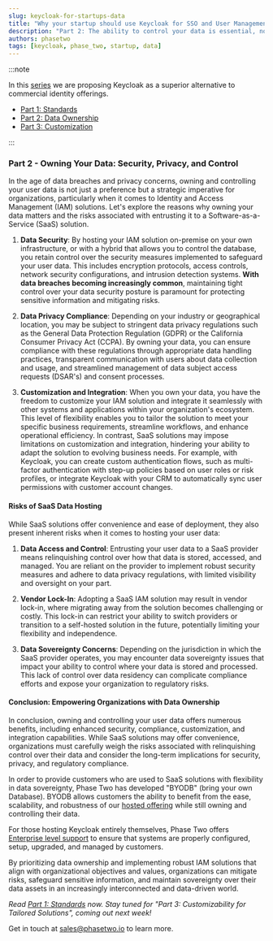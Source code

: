 ```yaml
---
slug: keycloak-for-startups-data
title: "Why your startup should use Keycloak for SSO and User Management - Part 2: Data"
description: "Part 2: The ability to control your data is essential, now and in the future."
authors: phasetwo
tags: [keycloak, phase_two, startup, data]
---
```


:::note

In this [series](./2024-10-18-keycloak-for-startups-overview.md) we are proposing Keycloak as a superior alternative to commercial identity offerings.

- [Part 1: Standards](./2024-10-21-keycloak-for-startups-standards.md)
- [Part 2: Data Ownership](./2024-10-21-keycloak-for-startups-data.md)
- [Part 3: Customization](./2024-11-04-keycloak-for-startups-customization.md)

:::

### Part 2 - Owning Your Data: Security, Privacy, and Control

In the age of data breaches and privacy concerns, owning and controlling your user data is not just a preference but a strategic imperative for organizations, particularly when it comes to Identity and Access Management (IAM) solutions. Let's explore the reasons why owning your data matters and the risks associated with entrusting it to a Software-as-a-Service (SaaS) solution.

<!--truncate-->

1. **Data Security**: By hosting your IAM solution on-premise on your own infrastructure, or with a hybrid that allows you to control the database, you retain control over the security measures implemented to safeguard your user data. This includes encryption protocols, access controls, network security configurations, and intrusion detection systems. **With data breaches becoming increasingly common**, maintaining tight control over your data security posture is paramount for protecting sensitive information and mitigating risks.

2. **Data Privacy Compliance**: Depending on your industry or geographical location, you may be subject to stringent data privacy regulations such as the General Data Protection Regulation (GDPR) or the California Consumer Privacy Act (CCPA). By owning your data, you can ensure compliance with these regulations through appropriate data handling practices, transparent communication with users about data collection and usage, and streamlined management of data subject access requests (DSAR's) and consent processes.

3. **Customization and Integration**: When you own your data, you have the freedom to customize your IAM solution and integrate it seamlessly with other systems and applications within your organization's ecosystem. This level of flexibility enables you to tailor the solution to meet your specific business requirements, streamline workflows, and enhance operational efficiency. In contrast, SaaS solutions may impose limitations on customization and integration, hindering your ability to adapt the solution to evolving business needs. For example, with Keycloak, you can create custom authentication flows, such as multi-factor authentication with step-up policies based on user roles or risk profiles, or integrate Keycloak with your CRM to automatically sync user permissions with customer account changes.

#### Risks of SaaS Data Hosting

While SaaS solutions offer convenience and ease of deployment, they also present inherent risks when it comes to hosting your user data:

1. **Data Access and Control**: Entrusting your user data to a SaaS provider means relinquishing control over how that data is stored, accessed, and managed. You are reliant on the provider to implement robust security measures and adhere to data privacy regulations, with limited visibility and oversight on your part.

2. **Vendor Lock-In**: Adopting a SaaS IAM solution may result in vendor lock-in, where migrating away from the solution becomes challenging or costly. This lock-in can restrict your ability to switch providers or transition to a self-hosted solution in the future, potentially limiting your flexibility and independence.

3. **Data Sovereignty Concerns**: Depending on the jurisdiction in which the SaaS provider operates, you may encounter data sovereignty issues that impact your ability to control where your data is stored and processed. This lack of control over data residency can complicate compliance efforts and expose your organization to regulatory risks.

#### Conclusion: Empowering Organizations with Data Ownership

In conclusion, owning and controlling your user data offers numerous benefits, including enhanced security, compliance, customization, and integration capabilities. While SaaS solutions may offer convenience, organizations must carefully weigh the risks associated with relinquishing control over their data and consider the long-term implications for security, privacy, and regulatory compliance.

In order to provide customers who are used to SaaS solutions with flexibility in data sovereignty, Phase Two has developed "BYODB" (bring your own Database). BYODB allows customers the ability to benefit from the ease, scalability, and robustness of our [hosted offering](/hosting) while still owning and controlling their data.

For those hosting Keycloak entirely themselves, Phase Two offers [Enterprise level support](/support) to ensure that systems are properly configured, setup, upgraded, and managed by customers.

By prioritizing data ownership and implementing robust IAM solutions that align with organizational objectives and values, organizations can mitigate risks, safeguard sensitive information, and maintain sovereignty over their data assets in an increasingly interconnected and data-driven world.

_Read [Part 1: Standards](./2024-10-21-keycloak-for-startups-standards.md) now. Stay tuned for "Part 3: Customizability for Tailored Solutions", coming out next week!_

Get in touch at [sales@phasetwo.io](mailto:sales@phasetwo.io) to learn more.
